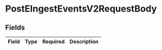 # PostEIngestEventsV2RequestBody


## Fields

| Field       | Type        | Required    | Description |
| ----------- | ----------- | ----------- | ----------- |